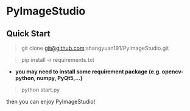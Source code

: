# PyImageStudio
## Quick Start
> git clone git@github.com:shangyuan191/PyImageStudio.git

> pip install -r requirements.txt
* **you may need to install some requirement package (e.g. opencv-python, numpy, PyQt5,...)**

> python start.py

then you can enjoy PyImageStudio!
